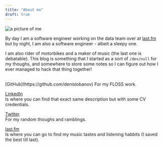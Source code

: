 ```yaml
---
title: "About me"
draft: true
---
```


![a picture of me](/images/profile.jpg#center-round)
</br>

By day I am a software engineer working on the data team over at [last.fm](https://last.fm) but by night, I am also a software engineer - albeit a sleepy one.

<!--more-->
I am also rider of motorbikes and a maker of music (the last one is debatable). This blog is something that I started as a sort of `/dev/null` for my thoughs, and somewhere to store some notes so I can figure out how I ever managed to hack that thing together!

</br>
[GitHub](https://github.com/denislobanov)  
For my FLOSS work.

[LinkedIn](https://www.linkedin.com/in/lobanovdenis)  
Is where you can find that exact same description but with some CV credentials.

[Twitter](https://twitter.com/literally_denis).  
For my random thoughs and ramblings.

[last.fm](https://www.last.fm/user/movsb)  
Is where you can go to find my music tastes and listening habbits (I saved the best till last).


